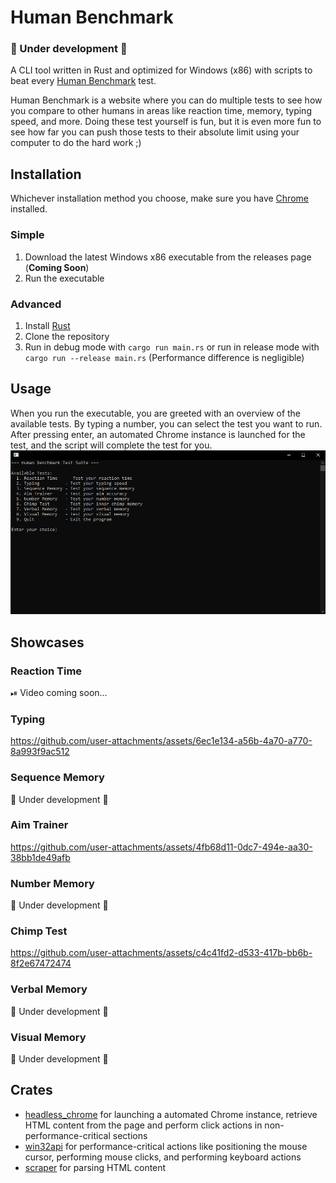 # Human Benchmark
### 🚧 Under development 🚧
A CLI tool written in Rust and optimized for Windows (x86) with scripts to beat every [Human Benchmark](https://humanbenchmark.com/) test.

Human Benchmark is a website where you can do multiple tests to see how you compare to other humans in areas like reaction time, memory, typing speed, and more. Doing these test yourself is fun, but it is even more fun to see how far you can push those tests to their absolute limit using your computer to do the hard work ;)

## Installation
Whichever installation method you choose, make sure you have [Chrome](https://www.google.com/chrome/) installed.

### Simple
1. Download the latest Windows x86 executable from the releases page (**Coming Soon**)
2. Run the executable

### Advanced
1. Install [Rust](https://www.rust-lang.org/tools/install)
2. Clone the repository
3. Run in debug mode with `cargo run main.rs` or run in release mode with `cargo run --release main.rs` (Performance difference is negligible)

## Usage
When you run the executable, you are greeted with an overview of the available tests. By typing a number, you can select the test you want to run. After pressing enter, an automated Chrome instance is launched for the test, and the script will complete the test for you.
![CLI Options Overview](assets/images/cli_options_overview.png)

## Showcases
### Reaction Time
⏯ Video coming soon...

### Typing
https://github.com/user-attachments/assets/6ec1e134-a56b-4a70-a770-8a993f9ac512

### Sequence Memory
🚧 Under development 🚧

### Aim Trainer
https://github.com/user-attachments/assets/4fb68d11-0dc7-494e-aa30-38bb1de49afb

### Number Memory
🚧 Under development 🚧

### Chimp Test
https://github.com/user-attachments/assets/c4c41fd2-d533-417b-bb6b-8f2e67472474

### Verbal Memory
🚧 Under development 🚧

### Visual Memory
🚧 Under development 🚧


## Crates
- [headless_chrome](https://crates.io/crates/headless_chrome) for launching a automated Chrome instance, retrieve HTML content from the page and perform click actions in non-performance-critical sections
- [win32api](https://crates.io/crates/win32api) for performance-critical actions like positioning the mouse cursor, performing mouse clicks, and performing keyboard actions
- [scraper](https://crates.io/crates/scraper) for parsing HTML content

